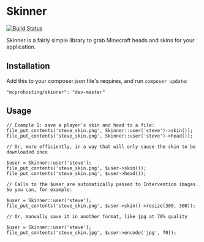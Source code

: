 # Skinner

[![Build Status](https://travis-ci.org/MCProHosting/skinner.svg)](https://travis-ci.org/MCProHosting/skinner)

Skinner is a fairly simple library to grab Minecraft heads and skins for your application.

## Installation

Add this to your composer.json file's requires, and run `composer update`:

```
"mcprohosting/skinner": "dev-master"
```

## Usage

```
// Example 1: save a player's skin and head to a file:
file_put_contents('steve_skin.png', Skinner::user('steve')->skin());
file_put_contents('steve_skin.png', Skinner::user('steve')->head());

// Or, more efficiently, in a way that will only cause the skin to be downloaded once

$user = Skinner::user('steve');
file_put_contents('steve_skin.png', $user->skin());
file_put_contents('steve_skin.png', $user->head());

// Calls to the $user are automatically passed to Intervention images. So you can, for example:

$user = Skinner::user('steve');
file_put_contents('steve_skin.png', $user->skin()->resize(300, 300));

// Or, manually save it in another format, like jpg at 70% quality

$user = Skinner::user('steve');
file_put_contents('steve_skin.jpg', $user->encode('jpg', 70));
```
